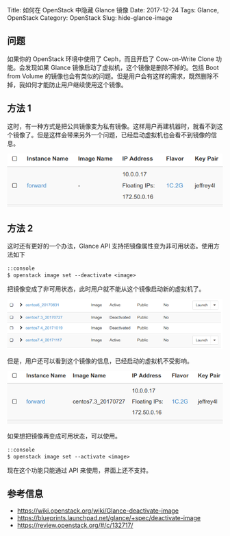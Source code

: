 Title: 如何在 OpenStack 中隐藏 Glance 镜像
Date: 2017-12-24
Tags: Glance, OpenStack
Category: OpenStack
Slug: hide-glance-image

## 问题
如果你的 OpenStack 环境中使用了 Ceph，而且开启了 Cow-on-Write Clone 功能。会发现如果 Glance 镜像启动了虚拟机，这个镜像是删除不掉的。包括 Boot from Volume 的镜像也会有类似的问题。但是用户会有这样的需求，既然删除不掉，我如何才能防止用户继续使用这个镜像。

## 方法 1

这时，有一种方式是把公共镜像变为私有镜像。这样用户再建机器时，就看不到这个镜像了。但是这样会带来另外一个问题，已经启动虚拟机也会看不到镜像的信息。

![instance-without-image-info](images/glance-deactivate/instance-without-image-info.png)

## 方法 2

这时还有更好的一个办法，Glance API 支持把镜像属性变为非可用状态。使用方法如下

    ::console
    $ openstack image set --deactivate <image>

把镜像变成了非可用状态，此时用户就不能从这个镜像启动新的虚拟机了。

![image-can-not-boot](images/glance-deactivate/image-can-not-boot.png)

但是，用户还可以看到这个镜像的信息，已经启动的虚拟机不受影响。

![instance-without-image-info](images/glance-deactivate/instance-with-image-info.png)


如果想把镜像再变成可用状态，可以使用。
    
    ::console
    $ openstack image set --activate <image>

现在这个功能只能通过 API 来使用，界面上还不支持。

## 参考信息

* https://wiki.openstack.org/wiki/Glance-deactivate-image
* https://blueprints.launchpad.net/glance/+spec/deactivate-image
* https://review.openstack.org/#/c/132717/
